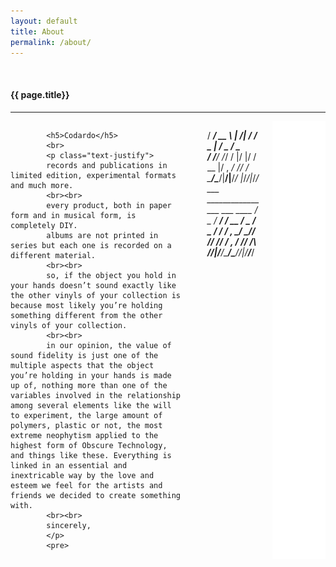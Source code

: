 ```yaml
---
layout: default
title: About
permalink: /about/
---
```


<div class="fullWidth">
  <br>
  <h4 class="text-center">{{ page.title}}</h4>
  <hr>
	<div class="small-12 columns">
		<div class="large-6 medium-12 small-12 columns">
			
		    <h5>Codardo</h5>
		    <br>
			<p class="text-justify">
			records and publications in limited edition, experimental formats and much more.
			<br><br>
			every product, both in paper form and in musical form, is completely DIY.
			albums are not printed in series but each one is recorded on a different material.
			<br><br>
			so, if the object you hold in your hands doesn’t sound exactly like the other vinyls of your collection is because most likely you’re holding something different from the other vinyls of your collection.
			<br><br>
			in our opinion, the value of sound fidelity is just one of the multiple aspects that the object you’re holding in your hands is made up of, nothing more than one of the variables involved in the relationship among several elements like the will to experiment, the large amount of polymers, plastic or not, the most extreme neophytism applied to the highest form of Obscure Technology, and things like these. Everything is linked in an essential and inextricable way by the love and esteem we feel for the artists and friends we decided to create something with.
			<br><br>	
			sincerely,
			</p>
			<pre>
   _________ _      _____   ___  ___
  / ___/ __ \ | /| / / _ | / _ \/ _ \
 / /__/ /_/ / |/ |/ / __ |/ , _/ // /
 \___/\____/|__/|__/_/ |_/_/|_/____/
    ___  _____________  ___  ___  ____
   / _ \/ __/ ___/ __ \/ _ \/ _ \/ __/
  / , _/ _// /__/ /_/ / , _/ // /\ \
 /_/|_/___/\___/\____/_/|_/____/___/
            </pre>
		</div>
		<div class="large-6 medium-12 small-12 columns">
		    <img src=" /img/rolling.gif" >
		</div>
	</div>
</div>
